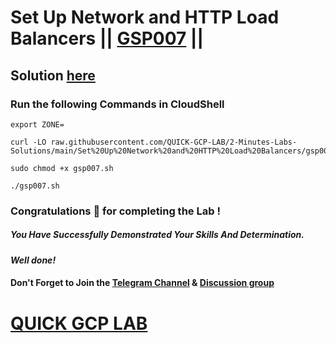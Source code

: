 # Set Up Network and HTTP Load Balancers || [GSP007](https://www.cloudskillsboost.google/focuses/12007?parent=catalog) ||

## Solution [here]()

### Run the following Commands in CloudShell
```
export ZONE=
```
```
curl -LO raw.githubusercontent.com/QUICK-GCP-LAB/2-Minutes-Labs-Solutions/main/Set%20Up%20Network%20and%20HTTP%20Load%20Balancers/gsp007.sh

sudo chmod +x gsp007.sh

./gsp007.sh
```

### Congratulations 🎉 for completing the Lab !

##### *You Have Successfully Demonstrated Your Skills And Determination.*

#### *Well done!*

#### Don't Forget to Join the [Telegram Channel](https://t.me/QuickGcpLab) & [Discussion group](https://t.me/QuickGcpLabChats)

# [QUICK GCP LAB](https://www.youtube.com/@quickgcplab)
